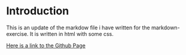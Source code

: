 # Introduction
This is an update of the markdow file i have written for the markdown-exercise.
It is written in html with some css.

[Here is a link to the Github Page](https://housseynou.github.io/markdown-warmup-html/)
